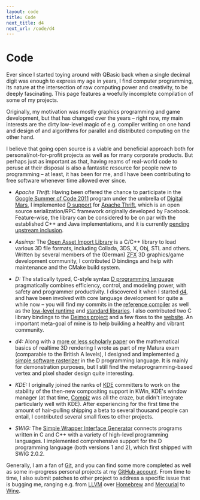 ```yaml
---
layout: code
title: Code
next_title: d4
next_url: /code/d4
---
```


Code
====

<p class="lead">Ever since I started toying around with QBasic back when a single decimal digit was enough to express my age in years, I find computer programming, its nature at the intersection of raw computing power and creativity, to be deeply fascinating. This page features a woefully incomplete compilation of some of my projects.</p>

Originally, my motivation was mostly graphics programming and game development, but that has changed over the years – right now, my main interests are the dirty low-level magic of e.g. compiler writing on one hand and design of and algorithms for parallel and distributed computing on the other hand.

I believe that going open source is a viable and beneficial approach both for personal/not-for-profit projects as well as for many corporate products. But perhaps just as important as that, having reams of real-world code to peruse at their disposal is also a fantastic resource for people new to programming – at least, it has been for me, and I have been contributing to free software whenever time allowed ever since.

* _Apache Thrift:_ Having been offered the chance to participate in the [Google Summer of Code 2011](http://www.google-melange.com/gsoc/program/home/google/gsoc2011) program under the umbrella of [Digital Mars](http://digitalmars.com), I implemented [D support](/code/gsoc/thrift) for [Apache Thrift](http://thrift.apache.org), which is an open source serialization/RPC framework originally developed by Facebook. Feature-wise, the library can be considered to be on par with the established C++ and Java implementations, and it is currently [pending upstream inclusion](https://issues.apache.org/jira/browse/THRIFT-1500).

* _Assimp:_ The [Open Asset Import Library](http://assimp.sourceforge.net/) is a C/C++ library to load various 3D file formats, including Collada, 3DS, X, Obj, STL and others. Written by several members of the (German) [ZFX](http://zfx.info/) 3D graphics/game development community, I contributed D bindings and help with maintenance and the CMake build system.

* _D:_ The statically typed, C-style syntax [D programming language](http://dlang.org) pragmatically combines efficiency, control, and modeling power, with safety and programmer productivity. I discovered it when I started [d4](/code/d4), and have been involved with core language development for quite a while now – you will find my commits in the [reference compiler](http://github.com/D-Programming-Language/dmd) as well as the [low-level runtime](http://github.com/D-Programming-Language/druntime) and [standard libraries](http://github.com/D-Programming-Language/phobos). I also contributed two C library bindings to the [Deimos project](http://github.com/D-Programming-Deimos) and a few fixes to the [website](http://dlang.org). An important meta-goal of mine is to help building a healthy and vibrant community.

* _d4:_ Along with a [more or less scholarly paper](/science/3d-mathematics/) on the mathematical basics of realtime 3D rendering I wrote as part of my Matura exam (comparable to the British A levels), I designed and implemented [a simple software rasterizer](/code/d4) in the D programming language. It is mainly for demonstration purposes, but I still find the metaprogramming-based vertex and pixel shader design quite interesting.

* _KDE:_ I originally joined the ranks of [KDE](http://kde.org) committers to work on the stability of the then-new compositing support in KWin, KDE's window manager (at that time, [Compiz](http://en.wikipedia.org/wiki/Compiz) was all the craze, but didn't integrate particularly well with KDE). After experiencing for the first time the amount of hair-pulling shipping a beta to several thousand people can entail, I contributed several small fixes to other projects.

* _SWIG:_ The [Simple Wrapper Interface Generator](http://swig.org/) connects programs written in C and C++ with a variety of high-level programming languages. I implemented comprehensive support for the D programming language (both versions 1 and 2), which first shipped with SWIG 2.0.2.

Generally, I am a fan of [Git](http://git-scm.org), and you can find some more completed as well as some in-progress personal projects at my [GitHub account](http://github.com/klickverbot). From time to time, I also submit patches to other project to address a specific issue that is bugging me, ranging e.g. from [LLVM](http://llvm.org) over [Homebrew](http://mxcl.github.com/homebrew/) and [Mercurial](http://mercurial.selenic.com/) to [Wine](http://winehq.org).
